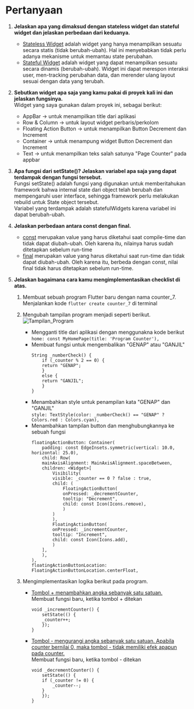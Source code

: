 # Pertanyaan
1. <b>Jelaskan apa yang dimaksud dengan stateless widget dan stateful widget dan jelaskan perbedaan dari keduanya.<br></b>
    - <u>Stateless Widget</u> adalah widget yang hanya menampilkan sesuatu secara statis (tidak berubah-ubah). Hal ini menyebabkan tidak perlu adanya mekanisme untuk memantau state perubahan.<br>
    - <u>Stateful Widget</u> adalah widget yang dapat menampilkan sesuatu secara dinamis (berubah-ubah). Widget ini dapat merespon interaksi user, men-tracking perubahan data, dan merender ulang layout sesuai dengan data yang terubah.
2. <b>Sebutkan widget apa saja yang kamu pakai di proyek kali ini dan jelaskan fungsinya.<br></b>
Widget yang saya gunakan dalam proyek ini, sebagai berikut:
    - AppBar -> untuk menampilkan title dari aplikasi
    - Row & Column -> untuk layout widget perbaris/perkolom
    - Floating Action Button -> untuk menampilkan Button Decrement dan Increment
    - Container -> untuk menampung widget Button Decrement dan Increment
    - Text -> untuk menampilkan teks salah satunya "Page Counter" pada appbar

3. <b>Apa fungsi dari setState()? Jelaskan variabel apa saja yang dapat terdampak dengan fungsi tersebut.<br></b>
Fungsi setState() adalah fungsi yang digunakan untuk memberitahukan framework bahwa internal state dari object telah berubah dan mempengaruhi user interface, sehingga framework perlu melakukan rebuild untuk State object tersebut.<br>
Variabel yang terdampak adalah statefulWidgets karena variabel ini dapat berubah-ubah.

4. <b> Jelaskan perbedaan antara const dengan final.<br></b>
    - <u>const</u> merupakan value yang harus diketahui saat compile-time dan tidak dapat diubah-ubah. Oleh karena itu, nilainya harus sudah ditetapkan sebelum run-time<br>
    - <u>final</u> merupakan value yang harus diketahui saat run-time dan tidak dapat diubah-ubah. Oleh karena itu, berbeda dengan const, nilai final tidak harus ditetapkan sebelum run-time.

5. <b>Jelaskan bagaimana cara kamu mengimplementasikan checklist di atas.<br></b>
    1. Membuat sebuah program Flutter baru dengan nama counter_7.<br>
    Menjalankan kode `flutter create counter_7` di terminal
    2. Mengubah tampilan program menjadi seperti berikut.<br>
    ![Tampilan_Program](https://user-images.githubusercontent.com/99129519/200991705-868dfb2e-20d0-4e3c-af8b-59ace1c05126.png)
        - Mengganti title dari aplikasi dengan menggunakna kode berikut<br>
    `home: const MyHomePage(title: 'Program Counter'),`
        - Membuat fungsi untuk mengembalikan "GENAP" atau "GANJIL"
            ```
            String _numberCheck() {
                if (_counter % 2 == 0) {
                return "GENAP";
                }
                else {
                return "GANJIL";
                }
            }
            ```
        - Menambahkan style untuk penampilan kata "GENAP" dan "GANJIL"<br>
        `style: TextStyle(color: _numberCheck() == "GENAP" ? Colors.red : Colors.cyan),`
        - Menambahkan tampilan button dan menghubungkannya ke sebuah fungsi
            ```
            floatingActionButton: Container(
                padding: const EdgeInsets.symmetric(vertical: 10.0, horizontal: 25.0),
                child: Row(
                mainAxisAlignment: MainAxisAlignment.spaceBetween,
                children: <Widget>[
                    Visibility(
                    visible: _counter == 0 ? false : true,
                    child: (
                        FloatingActionButton(
                        onPressed: _decrementCounter,
                        tooltip: "Decrement",
                        child: const Icon(Icons.remove),
                        )
                    )
                    ),
                    FloatingActionButton(
                    onPressed: _incrementCounter,
                    tooltip: "Increment",
                    child: const Icon(Icons.add),
                    )
                ],
                ),
            ),
            floatingActionButtonLocation: FloatingActionButtonLocation.centerFloat,
            ```


    3.  Mengimplementasikan logika berikut pada program.<br>
        - <u>Tombol + menambahkan angka sebanyak satu satuan.<br></u>
        Membuat fungsi baru, ketika tombol + ditekan
            ```
            void _incrementCounter() {
                setState(() {
                _counter++;
                });
            }
            ```
    
        - <u>Tombol - mengurangi angka sebanyak satu satuan. Apabila counter bernilai 0, maka tombol - tidak memiliki efek apapun pada counter.<br></u>
        Membuat fungsi baru, ketika tombol - ditekan
            ```
            void _decrementCounter() {
                setState(() {
                if (_counter != 0) {
                    _counter--;
                }
                });
            }
            ```